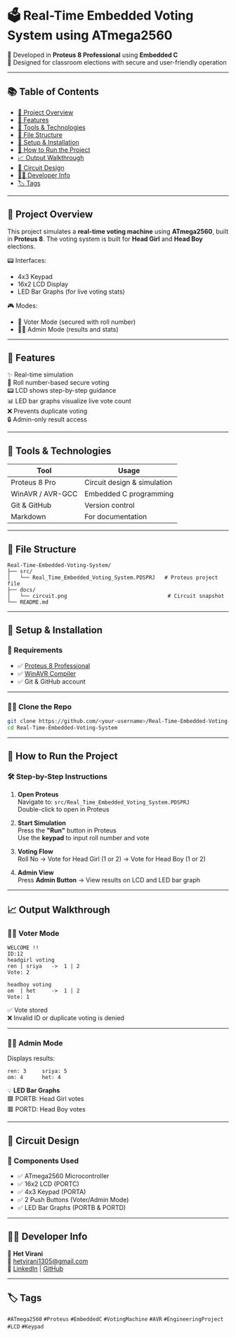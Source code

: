 # 🗳️ Real-Time Embedded Voting System using ATmega2560

🔧 Developed in **Proteus 8 Professional** using **Embedded C**  
🎯 Designed for classroom elections with secure and user-friendly operation

---

## 📚 Table of Contents

- [📌 Project Overview](#-project-overview)
- [🎯 Features](#-features)
- [🧰 Tools & Technologies](#-tools--technologies)
- [📁 File Structure](#-file-structure)
- [🔧 Setup & Installation](#-setup--installation)
- [🚀 How to Run the Project](#-how-to-run-the-project)
- [📈 Output Walkthrough](#-output-walkthrough)
- [🧠 Circuit Design](#-circuit-design)
- [🙋‍♂️ Developer Info](#-author-info)
- [🏷️ Tags](#-tags)

---

## 📌 Project Overview

This project simulates a **real-time voting machine** using **ATmega2560**, built in **Proteus 8**. The voting system is built for **Head Girl** and **Head Boy** elections.

📟 Interfaces:
- 4x3 Keypad  
- 16x2 LCD Display  
- LED Bar Graphs (for live voting stats)

🎮 Modes:
- 🧑 Voter Mode (secured with roll number)
- 🧑‍🏫 Admin Mode (results and stats)

---

## 🎯 Features

✨ Real-time simulation  
🔐 Roll number-based secure voting  
📟 LCD shows step-by-step guidance  
📊 LED bar graphs visualize live vote count  
❌ Prevents duplicate voting  
🔒 Admin-only result access

---

## 🧰 Tools & Technologies

| Tool               | Usage                        |
|--------------------|------------------------------|
| Proteus 8 Pro      | Circuit design & simulation  |
| WinAVR / AVR-GCC   | Embedded C programming       |
| Git & GitHub       | Version control              |
| Markdown           | For documentation            |

---

## 📁 File Structure

```
Real-Time-Embedded-Voting-System/
├── src/
│   └── Real_Time_Embedded_Voting_System.PDSPRJ   # Proteus project file
├── docs/
│   └── circuit.png                                # Circuit snapshot
└── README.md
```

---

## 🔧 Setup & Installation

### 📌 Requirements

- ✅ [Proteus 8 Professional](https://www.labcenter.com/)
- ✅ [WinAVR Compiler](http://winavr.sourceforge.net/)
- ✅ Git & GitHub account

---

### 🧑‍💻 Clone the Repo

```bash
git clone https://github.com/<your-username>/Real-Time-Embedded-Voting-System.git
cd Real-Time-Embedded-Voting-System
```

---

## 🚀 How to Run the Project

### 🛠️ Step-by-Step Instructions

1. **Open Proteus**  
   Navigate to: `src/Real_Time_Embedded_Voting_System.PDSPRJ`  
   Double-click to open in Proteus

2. **Start Simulation**  
   Press the **"Run"** button in Proteus  
   Use the **keypad** to input roll number and vote

3. **Voting Flow**  
   Roll No → Vote for Head Girl (1 or 2) → Vote for Head Boy (1 or 2)

4. **Admin View**  
   Press **Admin Button** → View results on LCD and LED bar graph

---

## 📈 Output Walkthrough

### 👨‍🎓 Voter Mode

```
WELCOME !!
ID:12
headgirl voting
ren | sriya   ->  1 | 2
Vote: 2

headboy voting
om  | het     ->  1 | 2
Vote: 1
```

✅ Vote stored  
❌ Invalid ID or duplicate voting is denied

---

### 👩‍🏫 Admin Mode

Displays results:

```
ren: 3     sriya: 5
om: 4      het: 4
```

💡 **LED Bar Graphs**  
🟩 PORTB: Head Girl votes  
🟥 PORTD: Head Boy votes  

---

## 🧠 Circuit Design

### 🔌 Components Used

- ✅ ATmega2560 Microcontroller  
- ✅ 16x2 LCD (PORTC)  
- ✅ 4x3 Keypad (PORTA)  
- ✅ 2 Push Buttons (Voter/Admin Mode)  
- ✅ LED Bar Graphs (PORTB & PORTD)

---

## 🙋‍♂️ Developer Info

👤 **Het Virani**  
📧 [hetvirani1305@gmail.com](mailto:hetvirani1305@gmail.com)  
🔗 [LinkedIn](https://linkedin.com/in/het-virani) | [GitHub](https://github.com/hetvirani)

---

## 🏷️ Tags

`#ATmega2560` `#Proteus` `#EmbeddedC` `#VotingMachine` `#AVR` `#EngineeringProject` `#LCD` `#Keypad`
